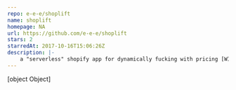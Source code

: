 ```yaml
---
repo: e-e-e/shoplift
name: shoplift
homepage: NA
url: https://github.com/e-e-e/shoplift
stars: 2
starredAt: 2017-10-16T15:06:26Z
description: |-
    a "serverless" shopify app for dynamically fucking with pricing [WIP]
---
```


[object Object]
